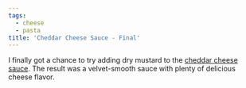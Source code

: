 ```yaml
---
tags:
  - cheese
  - pasta
title: 'Cheddar Cheese Sauce - Final'
---
```


I finally got a chance to try adding dry mustard to the [cheddar cheese sauce](). The
result was a velvet-smooth sauce with plenty of delicious cheese flavor.
